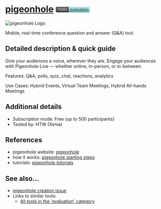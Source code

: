 # [pigeonhole](https://pigeonholelive.com/)  [<img src="images/evaluation.png" align="bottom">](https://github.com/e-CLOSE/Toolbox/issues?q=label%3A01_TOOL+label%3Aevaluation)

![pigeonhole Logo](https://user-images.githubusercontent.com/96419022/157421315-6c7086af-1309-4471-adc1-1c5c6b38a619.png)

Mobile, real-time conference question and answer (Q&A) tool.


## Detailed description & quick guide

Give your audiences a voice, wherever they are.
Engage your audiences with Pigeonhole Live — whether online, in-person, or in-between.

Features: Q&A, polls, quiz, chat, reactions, analytics

Use Cases: Hybrid Events, Virtual Team Meetings, Hybrid All-hands Meetings


## Additional details

- Subscription mode: Free (up to 500 participants)
- Tested by: HTW (Xenia)


## References

- pigeonhole website: [pigeonhole](https://pigeonholelive.com/)
- how it works: [pigeonhole starting steps](https://pigeonholelive.com/how-it-works/#how=audience)
- tutorials: [pigeonhole tutorials](https://www.youtube.com/channel/UC0iZFo0150xwRGWNioXwCEA/videos)


## See also...

- [pigeonhole creation issue](https://github.com/e-CLOSE/Toolbox/issues/73)
- Links to similar tools:
  - [All tools in the 'evaluation' category](https://github.com/e-CLOSE/Toolbox/issues?q=label%3A01_TOOL+label%3Aevaluation)
